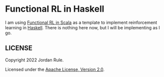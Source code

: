 # Functional RL in Haskell

I am using [Functional RL in Scala](https://github.com/sritchie/scala-rl) as a template to implement reinforcement learning in [Haskell](https://github.com/haskell).  There is nothing here now, but I will be implementing as I go.

## LICENSE

Copyright 2022 Jordan Rule.

Licensed under the [Apache License, Version 2.0](https://www.apache.org/licenses/LICENSE-2.0).
